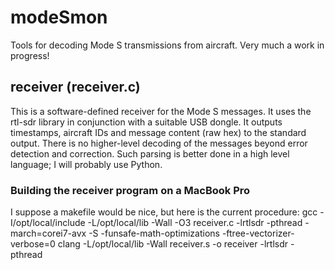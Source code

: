 modeSmon
========

Tools for decoding Mode S transmissions from aircraft. Very much a work in progress!

receiver (receiver.c)
---------------------

This is a software-defined receiver for the Mode S messages. It uses the rtl-sdr library in conjunction with a suitable USB dongle. It outputs timestamps, aircraft IDs and message content (raw hex) to the standard output. There is no higher-level decoding of the messages beyond error detection and correction. Such parsing is better done in a high level language; I will probably use Python.

### Building the receiver program on a MacBook Pro ###

I suppose a makefile would be nice, but here is the current procedure:
    gcc -I/opt/local/include -L/opt/local/lib -Wall -O3 receiver.c -lrtlsdr -pthread -march=corei7-avx -S -funsafe-math-optimizations -ftree-vectorizer-verbose=0
    clang -L/opt/local/lib -Wall receiver.s -o receiver -lrtlsdr -pthread
